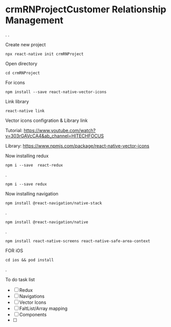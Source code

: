 # crmRNProjectCustomer Relationship Management
.
.

Create new project

    npx react-native init crmRNProject

Open directory

    cd crmRNProject

For icons
  
    npm install --save react-native-vector-icons


Link library

    react-native link


Vector icons configration & Library link

  Tutorial: https://www.youtube.com/watch?v=303rGAVcCA4&ab_channel=HITECHFOCUS

  Library: https://www.npmjs.com/package/react-native-vector-icons


Now installing redux
  
    npm i --save  react-redux

.

    npm i --save redux


Now installing navigation

    npm install @react-navigation/native-stack

.

    npm install @react-navigation/native 

.

    npm install react-native-screens react-native-safe-area-context


FOR iOS

    cd ios && pod install

.

To do task list

- [ ] Redux
- [ ] Navigations
- [ ] Vector Icons
- [ ] FaltList/Array mapping
- [ ] Components
- [ ] 
